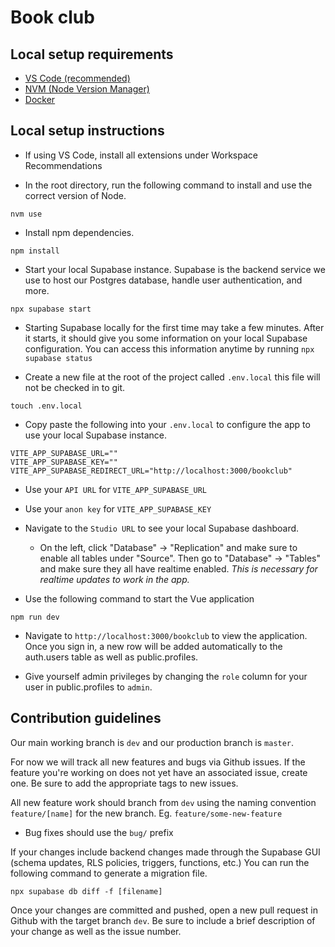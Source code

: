 # Book club

## Local setup requirements

- [VS Code (recommended)](https://code.visualstudio.com/)
- [NVM (Node Version Manager)](https://github.com/nvm-sh/nvm)
- [Docker](https://www.docker.com/)

## Local setup instructions
- If using VS Code, install all extensions under Workspace Recommendations
  
- In the root directory, run the following command to install and use the correct version of Node.
```
nvm use
```
- Install npm dependencies.
```
npm install
```
- Start your local Supabase instance. Supabase is the backend service we use to host our Postgres database, handle user authentication, and more.
```
npx supabase start
```
- Starting Supabase locally for the first time may take a few minutes. After it starts, it should give you some information on your local Supabase configuration. You can access this information anytime by running `npx supabase status`

- Create a new file at the root of the project called `.env.local` this file will not be checked in to git. 
```
touch .env.local
```

- Copy paste the following into your `.env.local` to configure the app to use your local Supabase instance.
```
VITE_APP_SUPABASE_URL=""
VITE_APP_SUPABASE_KEY=""
VITE_APP_SUPABASE_REDIRECT_URL="http://localhost:3000/bookclub"
```

- Use your `API URL` for `VITE_APP_SUPABASE_URL`
- Use your `anon key` for `VITE_APP_SUPABASE_KEY`

- Navigate to the `Studio URL` to see your local Supabase dashboard. 
  - On the left, click "Database" -> "Replication" and make sure to enable all tables under "Source". Then go to "Database" -> "Tables" and make sure they all have realtime enabled. *This is necessary for realtime updates to work in the app.*

- Use the following command to start the Vue application
```
npm run dev
```
- Navigate to `http://localhost:3000/bookclub` to view the application. Once you sign in, a new row will be added automatically to the auth.users table as well as public.profiles.

- Give yourself admin privileges by changing the `role` column for your user in public.profiles to `admin`.

## Contribution guidelines
Our main working branch is `dev` and our production branch is `master`. 

For now we will track all new features and bugs via Github issues. If the feature you're working on does not yet have an associated issue, create one. Be sure to add the appropriate tags to new issues.

All new feature work should branch from `dev` using the naming convention `feature/[name]` for the new branch. Eg. `feature/some-new-feature`
  - Bug fixes should use the `bug/` prefix

If your changes include backend changes made through the Supabase GUI (schema updates, RLS policies, triggers, functions, etc.) You can run the following command to generate a migration file. 
```
npx supabase db diff -f [filename]
```

Once your changes are committed and pushed, open a new pull request in Github with the target branch `dev`. Be sure to include a brief description of your change as well as the issue number. 